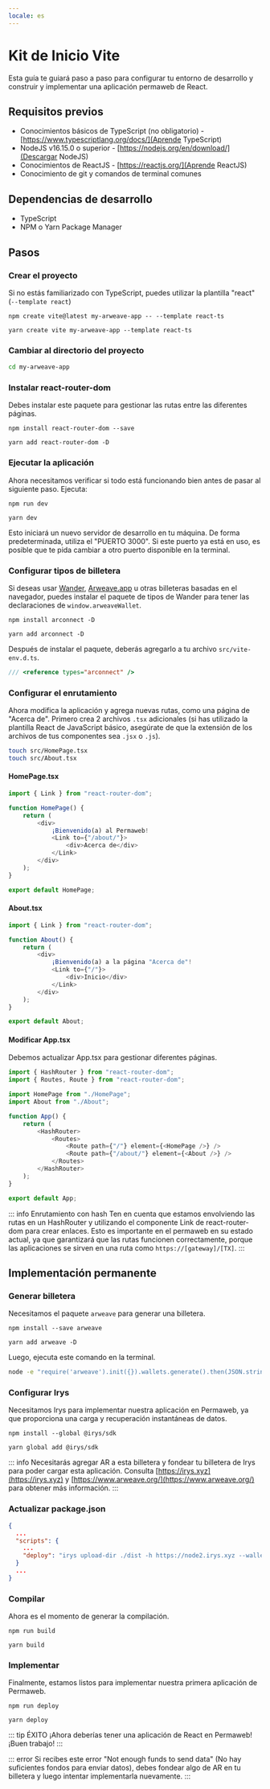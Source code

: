 ```yaml
---
locale: es
---
```


# Kit de Inicio Vite

Esta guía te guiará paso a paso para configurar tu entorno de desarrollo y construir y implementar una aplicación permaweb de React.

## Requisitos previos

-   Conocimientos básicos de TypeScript (no obligatorio) - [https://www.typescriptlang.org/docs/](Aprende TypeScript)
-   NodeJS v16.15.0 o superior - [https://nodejs.org/en/download/](Descargar NodeJS)
-   Conocimientos de ReactJS - [https://reactjs.org/](Aprende ReactJS)
-   Conocimiento de git y comandos de terminal comunes

## Dependencias de desarrollo

-   TypeScript
-   NPM o Yarn Package Manager

## Pasos

### Crear el proyecto

Si no estás familiarizado con TypeScript, puedes utilizar la plantilla "react" (`--template react`)

<CodeGroup>
  <CodeGroupItem title="NPM">
  
```console:no-line-numbers
npm create vite@latest my-arweave-app -- --template react-ts
```

  </CodeGroupItem>
  <CodeGroupItem title="YARN">
  
```console:no-line-numbers
yarn create vite my-arweave-app --template react-ts
```

  </CodeGroupItem>
</CodeGroup>

### Cambiar al directorio del proyecto

```sh
cd my-arweave-app
```

### Instalar react-router-dom

Debes instalar este paquete para gestionar las rutas entre las diferentes páginas.

<CodeGroup>
  <CodeGroupItem title="NPM">
  
```console:no-line-numbers
npm install react-router-dom --save
```

  </CodeGroupItem>
  <CodeGroupItem title="YARN">
  
```console:no-line-numbers
yarn add react-router-dom -D
```

  </CodeGroupItem>
</CodeGroup>

### Ejecutar la aplicación

Ahora necesitamos verificar si todo está funcionando bien antes de pasar al siguiente paso. Ejecuta:

<CodeGroup>
<CodeGroupItem title="NPM">

```console:no-line-numbers
npm run dev
```

  </CodeGroupItem>
  <CodeGroupItem title="YARN">
  
```console:no-line-numbers
yarn dev
```

  </CodeGroupItem>
</CodeGroup>

Esto iniciará un nuevo servidor de desarrollo en tu máquina. De forma predeterminada, utiliza el "PUERTO 3000". Si este puerto ya está en uso, es posible que te pida cambiar a otro puerto disponible en la terminal.

### Configurar tipos de billetera

Si deseas usar [Wander](https://wander.app), [Arweave.app](https://arweave.app) u otras billeteras basadas en el navegador, puedes instalar el paquete de tipos de Wander para tener las declaraciones de `window.arweaveWallet`.

<CodeGroup>
<CodeGroupItem title="NPM">

```console:no-line-numbers
npm install arconnect -D
```

  </CodeGroupItem>
  <CodeGroupItem title="YARN">
  
```console:no-line-numbers
yarn add arconnect -D
```

  </CodeGroupItem>
</CodeGroup>

Después de instalar el paquete, deberás agregarlo a tu archivo `src/vite-env.d.ts`.

```ts
/// <reference types="arconnect" />
```

### Configurar el enrutamiento

Ahora modifica la aplicación y agrega nuevas rutas, como una página de "Acerca de". Primero crea 2 archivos `.tsx` adicionales (si has utilizado la plantilla React de JavaScript básico, asegúrate de que la extensión de los archivos de tus componentes sea `.jsx` o `.js`).

```sh
touch src/HomePage.tsx
touch src/About.tsx
```

#### HomePage.tsx

```ts
import { Link } from "react-router-dom";

function HomePage() {
	return (
		<div>
			¡Bienvenido(a) al Permaweb!
			<Link to={"/about/"}>
				<div>Acerca de</div>
			</Link>
		</div>
	);
}

export default HomePage;
```

#### About.tsx

```ts
import { Link } from "react-router-dom";

function About() {
	return (
		<div>
			¡Bienvenido(a) a la página "Acerca de"!
			<Link to={"/"}>
				<div>Inicio</div>
			</Link>
		</div>
	);
}

export default About;
```

#### Modificar App.tsx

Debemos actualizar App.tsx para gestionar diferentes páginas.

```ts
import { HashRouter } from "react-router-dom";
import { Routes, Route } from "react-router-dom";

import HomePage from "./HomePage";
import About from "./About";

function App() {
	return (
		<HashRouter>
			<Routes>
				<Route path={"/"} element={<HomePage />} />
				<Route path={"/about/"} element={<About />} />
			</Routes>
		</HashRouter>
	);
}

export default App;
```

::: info Enrutamiento con hash
Ten en cuenta que estamos envolviendo las rutas en un HashRouter y utilizando el componente Link de react-router-dom para crear enlaces. Esto es importante en el permaweb en su estado actual, ya que garantizará que las rutas funcionen correctamente, porque las aplicaciones se sirven en una ruta como `https://[gateway]/[TX]`.
:::

## Implementación permanente

### Generar billetera

Necesitamos el paquete `arweave` para generar una billetera.

<CodeGroup>
<CodeGroupItem title="NPM">

```console:no-line-numbers
npm install --save arweave
```

  </CodeGroupItem>
  <CodeGroupItem title="YARN">
  
```console:no-line-numbers
yarn add arweave -D
```

  </CodeGroupItem>
</CodeGroup>

Luego, ejecuta este comando en la terminal.

```sh
node -e "require('arweave').init({}).wallets.generate().then(JSON.stringify).then(console.log.bind(console))" > wallet.json
```

### Configurar Irys

Necesitamos Irys para implementar nuestra aplicación en Permaweb, ya que proporciona una carga y recuperación instantáneas de datos.

<CodeGroup>
  <CodeGroupItem title="NPM">
  
```console:no-line-numbers
npm install --global @irys/sdk
```

  </CodeGroupItem>
  <CodeGroupItem title="YARN">
  
```console:no-line-numbers
yarn global add @irys/sdk
```

  </CodeGroupItem>
</CodeGroup>

::: info
Necesitarás agregar AR a esta billetera y fondear tu billetera de Irys para poder cargar esta aplicación. Consulta [https://irys.xyz](https://irys.xyz) y [https://www.arweave.org/](https://www.arweave.org/) para obtener más información.
:::

### Actualizar package.json

```json
{
  ...
  "scripts": {
    ...
    "deploy": "irys upload-dir ./dist -h https://node2.irys.xyz --wallet ./wallet.json -c arweave --index-file index.html --no-confirmation"
  }
  ...
}
```

### Compilar

Ahora es el momento de generar la compilación.

<CodeGroup>
  <CodeGroupItem title="NPM">
  
```console:no-line-numbers
npm run build
```

  </CodeGroupItem>
  <CodeGroupItem title="YARN">
  
```console:no-line-numbers
yarn build
```

  </CodeGroupItem>
</CodeGroup>

### Implementar

Finalmente, estamos listos para implementar nuestra primera aplicación de Permaweb.

<CodeGroup>
  <CodeGroupItem title="NPM">
  
```console:no-line-numbers
npm run deploy
```

  </CodeGroupItem>
  <CodeGroupItem title="YARN">
  
```console:no-line-numbers
yarn deploy
```

  </CodeGroupItem>
</CodeGroup>

::: tip ÉXITO
¡Ahora deberías tener una aplicación de React en Permaweb! ¡Buen trabajo!
:::

::: error
Si recibes este error "Not enough funds to send data" (No hay suficientes fondos para enviar datos), debes fondear algo de AR en tu billetera y luego intentar implementarla nuevamente.
:::
